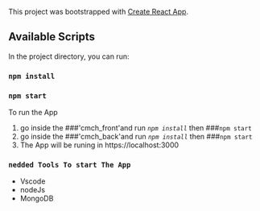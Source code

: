This project was bootstrapped with [Create React App](https://github.com/facebook/create-react-app).

## Available Scripts

In the project directory, you can run:


### `npm install`
### `npm start`

To run the App 
1. go inside the ###'cmch_front'and run *`npm install`* then ###`npm start`
2. go inside the ###'cmch_back'and run *`npm install`* then ###`npm start`
3. The App will be runing in https://localhost:3000

### `nedded Tools To start The App`

- Vscode
- nodeJs
- MongoDB
